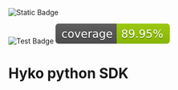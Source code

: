 <!-- x-release-please-start-version -->
![Static Badge](https://img.shields.io/badge/Release-v4.0.2-/?style=flat&logo=track) 

![Test Badge](https://github.com/bigmama-technology/Hyko-sdk/actions/workflows/test.yml/badge.svg)
![Test Coverage](./reports/coverage-badge.svg) 
<!-- x-release-please-end -->

# Hyko python SDK
